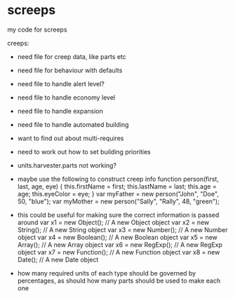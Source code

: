 # screeps
my code for screeps

creeps:
- need file for creep data, like parts etc
- need file for behaviour with defaults
- need file to handle alert level?
- need file to handle economy level
- need file to handle expansion
- need file to handle automated building
- want to find out about multi-requires
- need to work out how to set building priorities
- units.harvester.parts not working?

- maybe use the following to construct creep info
function person(first, last, age, eye) {
    this.firstName = first;
    this.lastName = last;
    this.age = age;
    this.eyeColor = eye;
}
var myFather = new person("John", "Doe", 50, "blue");
var myMother = new person("Sally", "Rally", 48, "green");


- this could be useful for making sure the correct information is passed around
var x1 = new Object();    // A new Object object
var x2 = new String();    // A new String object
var x3 = new Number();    // A new Number object
var x4 = new Boolean();   // A new Boolean object
var x5 = new Array();     // A new Array object
var x6 = new RegExp();    // A new RegExp object
var x7 = new Function();  // A new Function object
var x8 = new Date();      // A new Date object

- how many required units of each type should be governed by percentages, as should how many parts should be used to make each one
